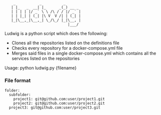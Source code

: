         _           _          _
       | |_   _  __| |_      _(_) __ _
       | | | | |/ _` \ \ /\ / / |/ _` |
       | | |_| | (_| |\ V  V /| | (_| |
       |_|\__,_|\__,_| \_/\_/ |_|\__, |
                                 |___/ 


Ludwig is a python script which does the following:
* Clones all the repositories listed on the definitions file
* Checks every repository for a docker-compose.yml file
* Merges said files in a single docker-compose.yml which contains all the services listed on the repositories

Usage: python ludwig.py {filename}

### File format

```
folder:
  subfolder:
    project1: git@github.com:user/project1.git
    project2: git@github.com:user/project2.git
  project3: git@github.com:user/project3.git
```
